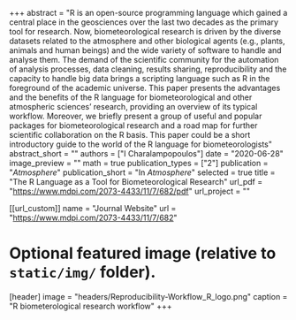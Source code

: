 +++
abstract = "R is an open-source programming language which gained a central place in the geosciences over the last two decades as the primary tool for research. Now, biometeorological research is driven by the diverse datasets related to the atmosphere and other biological agents (e.g., plants, animals and human beings) and the wide variety of software to handle and analyse them. The demand of the scientific community for the automation of analysis processes, data cleaning, results sharing, reproducibility and the capacity to handle big data brings a scripting language such as R in the foreground of the academic universe. This paper presents the advantages and the benefits of the R language for biometeorological and other atmospheric sciences’ research, providing an overview of its typical workflow. Moreover, we briefly present a group of useful and popular packages for biometeorological research and a road map for further scientific collaboration on the R basis. This paper could be a short introductory guide to the world of the R language for biometeorologists"
abstract_short = ""
authors = ["I Charalampopoulos"]
date = "2020-06-28"
image_preview = ""
math = true
publication_types = ["2"]
publication = "*Atmosphere*"
publication_short = "In *Atmosphere*"
selected = true
title = "The R Language as a Tool for Biometeorological Research"
url_pdf = "https://www.mdpi.com/2073-4433/11/7/682/pdf"
url_project = ""

[[url_custom]]
name = "Journal Website"
url = "https://www.mdpi.com/2073-4433/11/7/682"

# Optional featured image (relative to `static/img/` folder).
[header]
image = "headers/Reproducibility-Workflow_R_logo.png"
caption = "R biometerological research workflow"
+++